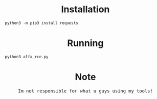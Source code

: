 

<div align="center">
  <img src="">
</div>

<div align="center">
  <h1>Installation</h1>
</div>

```
python3 -m pip3 install requests
```

<div align="center">
  <h1>Running</h1>
</div>

```
python3 alfa_rce.py
```

<div align="center">
  <h1>Note</h1>
</div>


<div align="center">
<samp>Im not responsible for what u guys using my tools! </samp>
</div>
